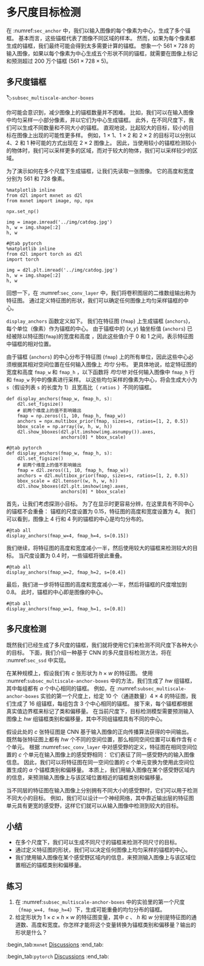 # 多尺度目标检测

在 :numref:`sec_anchor` 中，我们以输入图像的每个像素为中心，生成了多个锚框。
基本而言，这些锚框代表了图像不同区域的样本。
然而，如果为每个像素都生成的锚框，我们最终可能会得到太多需要计算的锚框。
想象一个 $561 \times 728$ 的输入图像，如果以每个像素为中心生成五个形状不同的锚框，就需要在图像上标记和预测超过 200 万个锚框 ($561 \times 728 \times 5$)。

## 多尺度锚框
:label:`subsec_multiscale-anchor-boxes`

你可能会意识到，减少图像上的锚框数量并不困难。
比如，我们可以在输入图像中均匀采样一小部分像素，并以它们为中心生成锚框。
此外，在不同尺度下，我们可以生成不同数量和不同大小的锚框。
直观地说，比起较大的目标，较小的目标在图像上出现的可能性更多样。
例如，$1 \times 1$、$1 \times 2$ 和 $2 \times 2$ 的目标可以分别以 4、2 和 1 种可能的方式出现在 $2 \times 2$ 图像上。
因此，当使用较小的锚框检测较小的物体时，我们可以采样更多的区域，而对于较大的物体，我们可以采样较少的区域。 

为了演示如何在多个尺度下生成锚框，让我们先读取一张图像。
它的高度和宽度分别为 561 和 728 像素。


```{.python .input}
%matplotlib inline
from d2l import mxnet as d2l
from mxnet import image, np, npx

npx.set_np()

img = image.imread('../img/catdog.jpg')
h, w = img.shape[:2]
h, w
```

```{.python .input}
#@tab pytorch
%matplotlib inline
from d2l import torch as d2l
import torch

img = d2l.plt.imread('../img/catdog.jpg')
h, w = img.shape[:2]
h, w
```

回想一下，在 :numref:`sec_conv_layer` 中，我们将卷积图层的二维数组输出称为特征图。
通过定义特征图的形状，我们可以确定任何图像上均匀采样锚框的中心。 

`display_anchors` 函数定义如下。
我们在特征图 (`fmap`) 上生成锚框 (`anchors`)，每个单位（像素）作为锚框的中心。
由于锚框中的 $(x, y)$ 轴坐标值 (`anchors`) 已经被除以特征图(`fmap`)的宽度和高度 ，因此这些值介于 0 和 1 之间，表示特征图中锚框的相对位置。 

由于锚框 (`anchors`) 的中心分布于特征图 (`fmap`) 上的所有单位，因此这些中心必须根据其相对空间位置在任何输入图像上 *均匀* 分布。
更具体地说，给定特征图的宽度和高度 `fmap_w` 和 `fmap_h` ，以下函数将 *均匀地* 对任何输入图像中 `fmap_h` 行和 `fmap_w` 列中的像素进行采样。
以这些均匀采样的像素为中心，将会生成大小为 `s`（假设列表 `s` 的长度为 1）且宽高比（ `ratios` ）不同的锚框。


```{.python .input}
def display_anchors(fmap_w, fmap_h, s):
    d2l.set_figsize()
    # 前两个维度上的值不影响输出
    fmap = np.zeros((1, 10, fmap_h, fmap_w))
    anchors = npx.multibox_prior(fmap, sizes=s, ratios=[1, 2, 0.5])
    bbox_scale = np.array((w, h, w, h))
    d2l.show_bboxes(d2l.plt.imshow(img.asnumpy()).axes,
                    anchors[0] * bbox_scale)
```

```{.python .input}
#@tab pytorch
def display_anchors(fmap_w, fmap_h, s):
    d2l.set_figsize()
    # 前两个维度上的值不影响输出
    fmap = d2l.zeros((1, 10, fmap_h, fmap_w))
    anchors = d2l.multibox_prior(fmap, sizes=s, ratios=[1, 2, 0.5])
    bbox_scale = d2l.tensor((w, h, w, h))
    d2l.show_bboxes(d2l.plt.imshow(img).axes,
                    anchors[0] * bbox_scale)
```

首先，让我们考虑探测小目标。
为了在显示时更容易分辨，在这里具有不同中心的锚框不会重叠：
锚框的尺度设置为 0.15，特征图的高度和宽度设置为 4。
我们可以看到，图像上 4 行和 4 列的锚框的中心是均匀分布的。

```{.python .input}
#@tab all
display_anchors(fmap_w=4, fmap_h=4, s=[0.15])
```

我们继续，将特征图的高度和宽度减小一半，然后使用较大的锚框来检测较大的目标。
当尺度设置为 0.4 时，一些锚框将彼此重叠。

```{.python .input}
#@tab all
display_anchors(fmap_w=2, fmap_h=2, s=[0.4])
```

最后，我们进一步将特征图的高度和宽度减小一半，然后将锚框的尺度增加到 0.8。
此时，锚框的中心即是图像的中心。

```{.python .input}
#@tab all
display_anchors(fmap_w=1, fmap_h=1, s=[0.8])
```

## 多尺度检测

既然我们已经生成了多尺度的锚框，我们就将使用它们来检测不同尺度下各种大小的目标。
下面，我们介绍一种基于 CNN 的多尺度目标检测方法，将在 :numref:`sec_ssd` 中实现。 

在某种规模上，假设我们有 $c$ 张形状为 $h \times w$ 的特征图。
使用 :numref:`subsec_multiscale-anchor-boxes` 中的方法，我们生成了 $hw$ 组锚框，其中每组都有 $a$ 个中心相同的锚框。
例如，在 :numref:`subsec_multiscale-anchor-boxes` 实验的第一个尺度上，给定 10 个（通道数量）$4 \times 4$ 的特征图，我们生成了 16 组锚框，每组包含 3 个中心相同的锚框。
接下来，每个锚框都根据真实值边界框来标记了类和偏移量。
在当前尺度下，目标检测模型需要预测输入图像上 $hw$ 组锚框类别和偏移量，其中不同组锚框具有不同的中心。

假设此处的 $c$ 张特征图是 CNN 基于输入图像的正向传播算法获得的中间输出。
既然每张特征图上都有 $hw$ 个不同的空间位置，那么相同空间位置可以看作含有 $c$ 个单元。
根据 :numref:`sec_conv_layer` 中对感受野的定义，特征图在相同空间位置的 $c$ 个单元在输入图像上的感受野相同：
它们表征了同一感受野内的输入图像信息。
因此，我们可以将特征图在同一空间位置的 $c$ 个单元变换为使用此空间位置生成的 $a$ 个锚框类别和偏移量。
本质上，我们用输入图像在某个感受野区域内的信息，来预测输入图像上与该区域位置相近的锚框类别和偏移量。 

当不同层的特征图在输入图像上分别拥有不同大小的感受野时，它们可以用于检测不同大小的目标。
例如，我们可以设计一个神经网络，其中靠近输出层的特征图单元具有更宽的感受野，这样它们就可以从输入图像中检测到较大的目标。 


## 小结

* 在多个尺度下，我们可以生成不同尺寸的锚框来检测不同尺寸的目标。
* 通过定义特征图的形状，我们可以决定任何图像上均匀采样的锚框的中心。
* 我们使用输入图像在某个感受野区域内的信息，来预测输入图像上与该区域位置相近的锚框类别和偏移量。


## 练习

1. 在 :numref:`subsec_multiscale-anchor-boxes` 中的实验里的第一个尺度（`fmap_w=4, fmap_h=4`）下，生成可能重叠的均匀分布的锚框。
1. 给定形状为 $1 \times c \times h \times w$ 的特征图变量，其中 $c$ 、 $h$ 和 $w$ 分别是特征图的通道数、高度和宽度。你怎样才能将这个变量转换为锚框类别和偏移量？输出的形状是什么？


:begin_tab:`mxnet`
[Discussions](https://discuss.d2l.ai/t/2947)
:end_tab:

:begin_tab:`pytorch`
[Discussions](https://discuss.d2l.ai/t/2948)
:end_tab:
